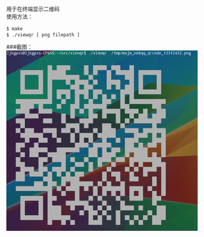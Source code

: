 用于在终端显示二维码
<br />使用方法：

```
$ make
$ ./viewqr [ png filepath ]
```
###截图：
![image](https://github.com/ljkgpxs/ViewQR/raw/master/screenshots/screenshot1.png)

